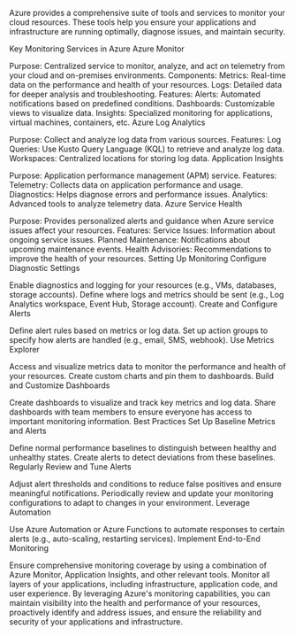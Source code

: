 Azure provides a comprehensive suite of tools and services to monitor your cloud resources. These tools help you ensure your applications and infrastructure are running optimally, diagnose issues, and maintain security.

Key Monitoring Services in Azure
Azure Monitor

Purpose: Centralized service to monitor, analyze, and act on telemetry from your cloud and on-premises environments.
Components:
Metrics: Real-time data on the performance and health of your resources.
Logs: Detailed data for deeper analysis and troubleshooting.
Features:
Alerts: Automated notifications based on predefined conditions.
Dashboards: Customizable views to visualize data.
Insights: Specialized monitoring for applications, virtual machines, containers, etc.
Azure Log Analytics

Purpose: Collect and analyze log data from various sources.
Features:
Log Queries: Use Kusto Query Language (KQL) to retrieve and analyze log data.
Workspaces: Centralized locations for storing log data.
Application Insights

Purpose: Application performance management (APM) service.
Features:
Telemetry: Collects data on application performance and usage.
Diagnostics: Helps diagnose errors and performance issues.
Analytics: Advanced tools to analyze telemetry data.
Azure Service Health

Purpose: Provides personalized alerts and guidance when Azure service issues affect your resources.
Features:
Service Issues: Information about ongoing service issues.
Planned Maintenance: Notifications about upcoming maintenance events.
Health Advisories: Recommendations to improve the health of your resources.
Setting Up Monitoring
Configure Diagnostic Settings

Enable diagnostics and logging for your resources (e.g., VMs, databases, storage accounts).
Define where logs and metrics should be sent (e.g., Log Analytics workspace, Event Hub, Storage account).
Create and Configure Alerts

Define alert rules based on metrics or log data.
Set up action groups to specify how alerts are handled (e.g., email, SMS, webhook).
Use Metrics Explorer

Access and visualize metrics data to monitor the performance and health of your resources.
Create custom charts and pin them to dashboards.
Build and Customize Dashboards

Create dashboards to visualize and track key metrics and log data.
Share dashboards with team members to ensure everyone has access to important monitoring information.
Best Practices
Set Up Baseline Metrics and Alerts

Define normal performance baselines to distinguish between healthy and unhealthy states.
Create alerts to detect deviations from these baselines.
Regularly Review and Tune Alerts

Adjust alert thresholds and conditions to reduce false positives and ensure meaningful notifications.
Periodically review and update your monitoring configurations to adapt to changes in your environment.
Leverage Automation

Use Azure Automation or Azure Functions to automate responses to certain alerts (e.g., auto-scaling, restarting services).
Implement End-to-End Monitoring

Ensure comprehensive monitoring coverage by using a combination of Azure Monitor, Application Insights, and other relevant tools.
Monitor all layers of your applications, including infrastructure, application code, and user experience.
By leveraging Azure's monitoring capabilities, you can maintain visibility into the health and performance of your resources, proactively identify and address issues, and ensure the reliability and security of your applications and infrastructure.






